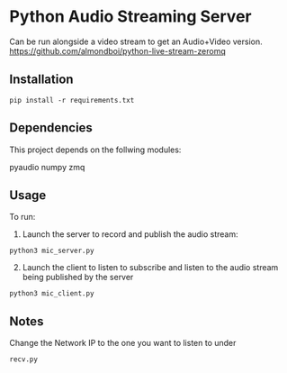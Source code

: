 # Python Audio Streaming Server

Can be run alongside a video stream to get an Audio+Video version. 
https://github.com/almondboi/python-live-stream-zeromq

## Installation
```
pip install -r requirements.txt
```

## Dependencies

This project depends on the follwing modules:

pyaudio
numpy
zmq

## Usage

To run: 

1. Launch the server to record and publish the audio stream:

```
python3 mic_server.py
```
2. Launch the client to listen to subscribe and listen to the audio stream being published by the server

```
python3 mic_client.py
```

## Notes

Change the Network IP to the one you want to listen to under

```
recv.py
```
